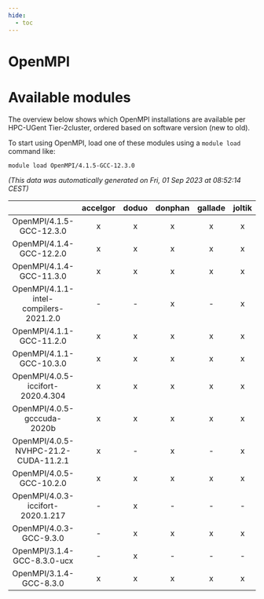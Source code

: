 ```yaml
---
hide:
  - toc
---
```


OpenMPI
=======

# Available modules


The overview below shows which OpenMPI installations are available per HPC-UGent Tier-2cluster, ordered based on software version (new to old).

To start using OpenMPI, load one of these modules using a `module load` command like:

```shell
module load OpenMPI/4.1.5-GCC-12.3.0
```

*(This data was automatically generated on Fri, 01 Sep 2023 at 08:52:14 CEST)*  

| |accelgor|doduo|donphan|gallade|joltik|skitty|swalot|victini|
| :---: | :---: | :---: | :---: | :---: | :---: | :---: | :---: | :---: |
|OpenMPI/4.1.5-GCC-12.3.0|x|x|x|x|x|x|x|x|
|OpenMPI/4.1.4-GCC-12.2.0|x|x|x|x|x|x|x|x|
|OpenMPI/4.1.4-GCC-11.3.0|x|x|x|x|x|x|x|x|
|OpenMPI/4.1.1-intel-compilers-2021.2.0|-|-|x|-|x|x|x|x|
|OpenMPI/4.1.1-GCC-11.2.0|x|x|x|x|x|x|x|x|
|OpenMPI/4.1.1-GCC-10.3.0|x|x|x|x|x|x|x|x|
|OpenMPI/4.0.5-iccifort-2020.4.304|x|x|x|x|x|x|x|x|
|OpenMPI/4.0.5-gcccuda-2020b|x|x|x|x|x|x|x|x|
|OpenMPI/4.0.5-NVHPC-21.2-CUDA-11.2.1|x|-|x|-|x|-|-|-|
|OpenMPI/4.0.5-GCC-10.2.0|x|x|x|x|x|x|x|x|
|OpenMPI/4.0.3-iccifort-2020.1.217|-|x|-|-|-|-|-|-|
|OpenMPI/4.0.3-GCC-9.3.0|-|x|x|x|x|x|x|x|
|OpenMPI/3.1.4-GCC-8.3.0-ucx|-|x|-|-|-|-|x|-|
|OpenMPI/3.1.4-GCC-8.3.0|x|x|x|x|x|x|x|x|
